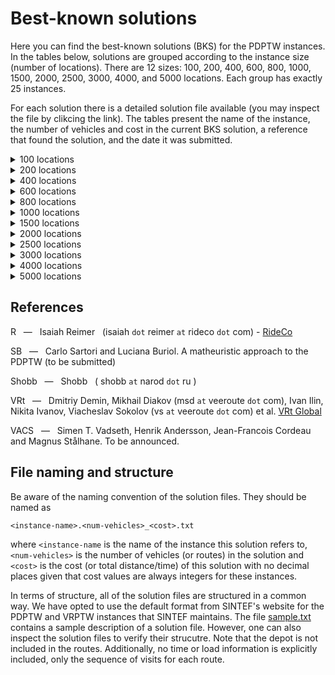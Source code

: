 # Best-known solutions

Here you can find the best-known solutions (BKS) for the PDPTW instances. In the tables below, solutions are grouped according to the instance size (number of locations). There are 12 sizes: 100, 200, 400, 600, 800, 1000, 1500, 2000, 2500, 3000, 4000, and 5000 locations. Each group has exactly 25 instances.

For each solution there is a detailed solution file available (you may inspect the file by clikcing the link). The tables present the name of the instance, the number of vehicles and cost in the current BKS solution, a reference that found the solution, and the date it was submitted.

<details><summary>100 locations</summary>
<p>

Instance | Vehicles | Cost | Reference | Date
:------: | -------: | ---: | :-------: | ---:
[bar-n100-1](https://github.com/cssartori/pdptw-instances/blob/master/solutions/files/bar-n100-1.6_732.txt) | 6 | 732 | R | 06-apr-23
[bar-n100-2](https://github.com/cssartori/pdptw-instances/blob/master/solutions/files/bar-n100-2.5_554.txt) | 5 | 554 | SB | 11-feb-19
[bar-n100-3](https://github.com/cssartori/pdptw-instances/blob/master/solutions/files/bar-n100-3.6_746.txt) | 6 | 746 | SB | 11-feb-19
[bar-n100-4](https://github.com/cssartori/pdptw-instances/blob/master/solutions/files/bar-n100-4.12_1150.txt) | 12 | 1150 | R | 06-apr-23
[bar-n100-5](https://github.com/cssartori/pdptw-instances/blob/master/solutions/files/bar-n100-5.6_838.txt) | 6 | 838 | SB | 11-feb-19
[bar-n100-6](https://github.com/cssartori/pdptw-instances/blob/master/solutions/files/bar-n100-6.3_788.txt) | 3 | 788 | SB | 11-feb-19
[ber-n100-1](https://github.com/cssartori/pdptw-instances/blob/master/solutions/files/ber-n100-1.13_1854.txt) | 13 | 1854 | R | 06-apr-23
[ber-n100-2](https://github.com/cssartori/pdptw-instances/blob/master/solutions/files/ber-n100-2.6_1484.txt) | 6 | 1484 | R | 06-apr-23
[ber-n100-3](https://github.com/cssartori/pdptw-instances/blob/master/solutions/files/ber-n100-3.3_713.txt) | 3 | 713 | SB | 11-feb-19
[ber-n100-4](https://github.com/cssartori/pdptw-instances/blob/master/solutions/files/ber-n100-4.3_494.txt) | 3 | 494 | SB | 11-feb-19
[ber-n100-5](https://github.com/cssartori/pdptw-instances/blob/master/solutions/files/ber-n100-5.5_944.txt) | 5 | 944 | SB | 11-feb-19
[ber-n100-6](https://github.com/cssartori/pdptw-instances/blob/master/solutions/files/ber-n100-6.14_2116.txt) | 14 | 2116 | R | 06-apr-23
[ber-n100-7](https://github.com/cssartori/pdptw-instances/blob/master/solutions/files/ber-n100-7.7_1935.txt) | 7 | 1935 | SB | 11-feb-19
[nyc-n100-1](https://github.com/cssartori/pdptw-instances/blob/master/solutions/files/nyc-n100-1.6_634.txt) | 6 | 634 | SB | 11-feb-19
[nyc-n100-2](https://github.com/cssartori/pdptw-instances/blob/master/solutions/files/nyc-n100-2.4_563.txt) | 4 | 563 | R | 06-apr-23
[nyc-n100-3](https://github.com/cssartori/pdptw-instances/blob/master/solutions/files/nyc-n100-3.3_492.txt) | 3 | 492 | SB | 11-feb-19
[nyc-n100-4](https://github.com/cssartori/pdptw-instances/blob/master/solutions/files/nyc-n100-4.2_535.txt) | 2 | 535 | SB | 11-feb-19
[nyc-n100-5](https://github.com/cssartori/pdptw-instances/blob/master/solutions/files/nyc-n100-5.2_669.txt) | 2 | 669 | R | 06-apr-23
[poa-n100-1](https://github.com/cssartori/pdptw-instances/blob/master/solutions/files/poa-n100-1.12_1582.txt) | 12 | 1582 | R | 06-apr-23
[poa-n100-2](https://github.com/cssartori/pdptw-instances/blob/master/solutions/files/poa-n100-2.15_1539.txt) | 15 | 1539 | SB | 11-feb-19
[poa-n100-3](https://github.com/cssartori/pdptw-instances/blob/master/solutions/files/poa-n100-3.10_1291.txt) | 10 | 1291 | R | 06-apr-23
[poa-n100-4](https://github.com/cssartori/pdptw-instances/blob/master/solutions/files/poa-n100-4.7_1653.txt) | 7 | 1653 | R | 24-mar-23
[poa-n100-5](https://github.com/cssartori/pdptw-instances/blob/master/solutions/files/poa-n100-5.6_624.txt) | 6 | 624 | SB | 11-feb-19
[poa-n100-6](https://github.com/cssartori/pdptw-instances/blob/master/solutions/files/poa-n100-6.3_562.txt) | 3 | 562 | SB | 11-feb-19
[poa-n100-7](https://github.com/cssartori/pdptw-instances/blob/master/solutions/files/poa-n100-7.5_772.txt) | 5 | 772 | R | 06-mar-23

</p>
</details>

<details><summary>200 locations</summary>
<p>

Instance | Vehicles | Cost | Reference | Date
:------: | -------: | ---: | :-------: | ---:
[bar-n200-1](https://github.com/cssartori/pdptw-instances/blob/master/solutions/files/bar-n200-1.22_1828.txt) | 22 | 1828 | VRt | 25-apr-23
[bar-n200-2](https://github.com/cssartori/pdptw-instances/blob/master/solutions/files/bar-n200-2.23_2072.txt) | 23 | 2072 | SB | 11-feb-19
[bar-n200-3](https://github.com/cssartori/pdptw-instances/blob/master/solutions/files/bar-n200-3.8_1590.txt) | 8 | 1590 | VRt | 03-jul-23
[bar-n200-4](https://github.com/cssartori/pdptw-instances/blob/master/solutions/files/bar-n200-4.13_838.txt) | 13 | 838 | SB | 11-feb-19
[bar-n200-5](https://github.com/cssartori/pdptw-instances/blob/master/solutions/files/bar-n200-5.5_846.txt) | 5 | 846 | R | 06-apr-23
[bar-n200-6](https://github.com/cssartori/pdptw-instances/blob/master/solutions/files/bar-n200-6.9_853.txt) | 9 | 853 | R | 06-apr-23
[bar-n200-7](https://github.com/cssartori/pdptw-instances/blob/master/solutions/files/bar-n200-7.11_1871.txt) | 11 | 1871 | VRt | 25-apr-23
[ber-n200-1](https://github.com/cssartori/pdptw-instances/blob/master/solutions/files/ber-n200-1.27_3212.txt) | 27 | 3212 | VRt | 25-apr-23
[ber-n200-2](https://github.com/cssartori/pdptw-instances/blob/master/solutions/files/ber-n200-2.12_3234.txt) | 12 | 3234 | VACS | 24-jun-23
[ber-n200-3](https://github.com/cssartori/pdptw-instances/blob/master/solutions/files/ber-n200-3.9_899.txt) | 9 | 899 | SB | 11-feb-19
[ber-n200-4](https://github.com/cssartori/pdptw-instances/blob/master/solutions/files/ber-n200-4.5_1081.txt) | 5 | 1081 | R | 06-apr-23
[ber-n200-5](https://github.com/cssartori/pdptw-instances/blob/master/solutions/files/ber-n200-5.27_3944.txt) | 27 | 3944 | SB | 11-feb-19
[ber-n200-6](https://github.com/cssartori/pdptw-instances/blob/master/solutions/files/ber-n200-6.9_3016.txt) | 9 | 3016 | SB | 11-feb-19
[nyc-n200-1](https://github.com/cssartori/pdptw-instances/blob/master/solutions/files/nyc-n200-1.7_935.txt) | 7 | 935 | R | 06-apr-23
[nyc-n200-2](https://github.com/cssartori/pdptw-instances/blob/master/solutions/files/nyc-n200-2.8_1104.txt) | 8 | 1104 | SB | 11-feb-19
[nyc-n200-3](https://github.com/cssartori/pdptw-instances/blob/master/solutions/files/nyc-n200-3.7_1017.txt) | 7 | 1017 | VRt | 25-apr-23
[nyc-n200-4](https://github.com/cssartori/pdptw-instances/blob/master/solutions/files/nyc-n200-4.4_1030.txt) | 4 | 1030 | R | 06-apr-23
[nyc-n200-5](https://github.com/cssartori/pdptw-instances/blob/master/solutions/files/nyc-n200-5.5_1189.txt) | 5 | 1189 | R | 06-apr-23
[poa-n200-1](https://github.com/cssartori/pdptw-instances/blob/master/solutions/files/poa-n200-1.25_2433.txt) | 25 | 2433 | SB | 11-feb-19
[poa-n200-2](https://github.com/cssartori/pdptw-instances/blob/master/solutions/files/poa-n200-2.12_2455.txt) | 12 | 2455 | R | 06-apr-23
[poa-n200-3](https://github.com/cssartori/pdptw-instances/blob/master/solutions/files/poa-n200-3.22_1850.txt) | 22 | 1850 | SB | 11-feb-19
[poa-n200-4](https://github.com/cssartori/pdptw-instances/blob/master/solutions/files/poa-n200-4.10_1163.txt) | 10 | 1163 | SB | 11-feb-19
[poa-n200-5](https://github.com/cssartori/pdptw-instances/blob/master/solutions/files/poa-n200-5.15_2321.txt) | 15 | 2321 | SB | 11-feb-19
[poa-n200-6](https://github.com/cssartori/pdptw-instances/blob/master/solutions/files/poa-n200-6.27_3160.txt) | 27 | 3160 | SB | 11-feb-19
[poa-n200-7](https://github.com/cssartori/pdptw-instances/blob/master/solutions/files/poa-n200-7.10_2676.txt) | 10 | 2676 | R | 06-apr-23

</p>
</details>

<details><summary>400 locations</summary>
<p>

Instance | Vehicles | Cost | Reference | Date
:------: | -------: | ---: | :-------: | ---:
[bar-n400-1](https://github.com/cssartori/pdptw-instances/blob/master/solutions/files/bar-n400-1.32_3071.txt) | 32 | 3071 | VRt | 03-jul-23
[bar-n400-2](https://github.com/cssartori/pdptw-instances/blob/master/solutions/files/bar-n400-2.30_2740.txt) | 30 | 2740 | VACS | 24-jun-23
[bar-n400-3](https://github.com/cssartori/pdptw-instances/blob/master/solutions/files/bar-n400-3.11_2562.txt) | 11 | 2562 | SB | 11-feb-19
[bar-n400-4](https://github.com/cssartori/pdptw-instances/blob/master/solutions/files/bar-n400-4.17_1809.txt) | 17 | 1809 | VRt | 03-jul-23
[bar-n400-5](https://github.com/cssartori/pdptw-instances/blob/master/solutions/files/bar-n400-5.41_3379.txt) | 41 | 3379 | VRt | 09-jul-23
[bar-n400-6](https://github.com/cssartori/pdptw-instances/blob/master/solutions/files/bar-n400-6.21_2929.txt) | 21 | 2929 | VRt | 09-jul-23
[bar-n400-7](https://github.com/cssartori/pdptw-instances/blob/master/solutions/files/bar-n400-7.11_3038.txt) | 11 | 3038 | VRt | 25-apr-23
[ber-n400-1](https://github.com/cssartori/pdptw-instances/blob/master/solutions/files/ber-n400-1.34_5633.txt) | 34 | 5633 | SB | 11-feb-19
[ber-n400-2](https://github.com/cssartori/pdptw-instances/blob/master/solutions/files/ber-n400-2.33_5520.txt) | 33 | 5520 | VRt | 09-jul-23
[ber-n400-3](https://github.com/cssartori/pdptw-instances/blob/master/solutions/files/ber-n400-3.43_3550.txt) | 43 | 3550 | VRt | 25-apr-23
[ber-n400-4](https://github.com/cssartori/pdptw-instances/blob/master/solutions/files/ber-n400-4.19_2216.txt) | 19 | 2216 | SB | 11-feb-19
[ber-n400-5](https://github.com/cssartori/pdptw-instances/blob/master/solutions/files/ber-n400-5.26_6127.txt) | 26 | 6127 | VRt | 09-jul-23
[ber-n400-6](https://github.com/cssartori/pdptw-instances/blob/master/solutions/files/ber-n400-6.19_6282.txt) | 19 | 6282 | VRt | 09-jul-23
[ber-n400-7](https://github.com/cssartori/pdptw-instances/blob/master/solutions/files/ber-n400-7.20_6501.txt) | 20 | 6501 | VRt | 03-jul-23
[nyc-n400-1](https://github.com/cssartori/pdptw-instances/blob/master/solutions/files/nyc-n400-1.13_1905.txt) | 13 | 1905 | VRt | 09-jul-23
[nyc-n400-2](https://github.com/cssartori/pdptw-instances/blob/master/solutions/files/nyc-n400-2.14_1974.txt) | 14 | 1974 | VRt | 09-jul-23
[nyc-n400-3](https://github.com/cssartori/pdptw-instances/blob/master/solutions/files/nyc-n400-3.7_1826.txt) | 7 | 1826 | R | 06-apr-23
[nyc-n400-4](https://github.com/cssartori/pdptw-instances/blob/master/solutions/files/nyc-n400-4.7_1964.txt) | 7 | 1964 | R | 06-apr-23
[nyc-n400-5](https://github.com/cssartori/pdptw-instances/blob/master/solutions/files/nyc-n400-5.7_1920.txt) | 7 | 1920 | R | 06-apr-23
[poa-n400-1](https://github.com/cssartori/pdptw-instances/blob/master/solutions/files/poa-n400-1.24_4554.txt) | 24 | 4554 | VRt | 25-apr-23
[poa-n400-2](https://github.com/cssartori/pdptw-instances/blob/master/solutions/files/poa-n400-2.41_3092.txt) | 41 | 3092 | VRt | 09-jul-23
[poa-n400-3](https://github.com/cssartori/pdptw-instances/blob/master/solutions/files/poa-n400-3.40_2844.txt) | 40 | 2844 | SB | 11-feb-19
[poa-n400-4](https://github.com/cssartori/pdptw-instances/blob/master/solutions/files/poa-n400-4.19_2153.txt) | 19 | 2153 | VRt | 09-jul-23
[poa-n400-5](https://github.com/cssartori/pdptw-instances/blob/master/solutions/files/poa-n400-5.14_2301.txt) | 14 | 2301 | VACS | 24-jun-23
[poa-n400-6](https://github.com/cssartori/pdptw-instances/blob/master/solutions/files/poa-n400-6.42_5400.txt) | 42 | 5400 | SB | 11-feb-19

</p>
</details>

<details><summary>600 locations</summary>
<p>

Instance | Vehicles | Cost | Reference | Date
:------: | -------: | ---: | :-------: | ---:
[bar-n600-1](https://github.com/cssartori/pdptw-instances/blob/master/solutions/files/bar-n600-1.43_3681.txt) | 43 | 3681 | VRt | 03-jul-23
[bar-n600-2](https://github.com/cssartori/pdptw-instances/blob/master/solutions/files/bar-n600-2.22_4093.txt) | 22 | 4093 | VRt | 09-jul-23
[bar-n600-3](https://github.com/cssartori/pdptw-instances/blob/master/solutions/files/bar-n600-3.22_4041.txt) | 22 | 4041 | VRt | 09-jul-23
[bar-n600-4](https://github.com/cssartori/pdptw-instances/blob/master/solutions/files/bar-n600-4.53_2820.txt) | 53 | 2820 | VRt | 09-jul-23
[bar-n600-5](https://github.com/cssartori/pdptw-instances/blob/master/solutions/files/bar-n600-5.13_2614.txt) | 13 | 2614 | SB | 11-feb-19
[bar-n600-6](https://github.com/cssartori/pdptw-instances/blob/master/solutions/files/bar-n600-6.32_4958.txt) | 32 | 4958 | SB | 11-feb-19
[bar-n600-7](https://github.com/cssartori/pdptw-instances/blob/master/solutions/files/bar-n600-7.31_4900.txt) | 31 | 4900 | VACS | 24-jun-23
[ber-n600-1](https://github.com/cssartori/pdptw-instances/blob/master/solutions/files/ber-n600-1.47_7766.txt) | 47 | 7766 | VACS | 24-jun-23
[ber-n600-2](https://github.com/cssartori/pdptw-instances/blob/master/solutions/files/ber-n600-2.31_3836.txt) | 31 | 3836 | VRt | 25-apr-23
[ber-n600-3](https://github.com/cssartori/pdptw-instances/blob/master/solutions/files/ber-n600-3.29_3948.txt) | 29 | 3948 | VRt | 25-apr-23
[ber-n600-4](https://github.com/cssartori/pdptw-instances/blob/master/solutions/files/ber-n600-4.75_11164.txt) | 75 | 11164 | VRt | 09-jul-23
[ber-n600-5](https://github.com/cssartori/pdptw-instances/blob/master/solutions/files/ber-n600-5.33_8562.txt) | 33 | 8562 | VRt | 09-jul-23
[ber-n600-6](https://github.com/cssartori/pdptw-instances/blob/master/solutions/files/ber-n600-6.36_10557.txt) | 36 | 10557 | VRt | 09-jul-23
[nyc-n600-1](https://github.com/cssartori/pdptw-instances/blob/master/solutions/files/nyc-n600-1.20_3030.txt) | 20 | 3030 | VACS | 24-jun-23
[nyc-n600-2](https://github.com/cssartori/pdptw-instances/blob/master/solutions/files/nyc-n600-2.19_2713.txt) | 19 | 2713 | SB | 11-feb-19
[nyc-n600-3](https://github.com/cssartori/pdptw-instances/blob/master/solutions/files/nyc-n600-3.19_2755.txt) | 19 | 2755 | VRt | 25-apr-23
[nyc-n600-4](https://github.com/cssartori/pdptw-instances/blob/master/solutions/files/nyc-n600-4.9_2487.txt) | 9 | 2487 | VRt | 09-jul-23
[nyc-n600-5](https://github.com/cssartori/pdptw-instances/blob/master/solutions/files/nyc-n600-5.10_2953.txt) | 10 | 2953 | VACS | 24-jun-23
[poa-n600-1](https://github.com/cssartori/pdptw-instances/blob/master/solutions/files/poa-n600-1.54_6391.txt) | 54 | 6391 | VRt | 09-jul-23
[poa-n600-2](https://github.com/cssartori/pdptw-instances/blob/master/solutions/files/poa-n600-2.25_5363.txt) | 25 | 5363 | VRt | 09-jul-23
[poa-n600-3](https://github.com/cssartori/pdptw-instances/blob/master/solutions/files/poa-n600-3.23_2301.txt) | 23 | 2301 | VRt | 09-jul-23
[poa-n600-4](https://github.com/cssartori/pdptw-instances/blob/master/solutions/files/poa-n600-4.27_3130.txt) | 27 | 3130 | SB | 11-feb-19
[poa-n600-5](https://github.com/cssartori/pdptw-instances/blob/master/solutions/files/poa-n600-5.19_2732.txt) | 19 | 2732 | VRt | 09-jul-23
[poa-n600-6](https://github.com/cssartori/pdptw-instances/blob/master/solutions/files/poa-n600-6.76_7929.txt) | 76 | 7929 | VRt | 09-jul-23
[poa-n600-7](https://github.com/cssartori/pdptw-instances/blob/master/solutions/files/poa-n600-7.60_7629.txt) | 60 | 7629 | VRt | 09-jul-23

</p>
</details>

<details><summary>800 locations</summary>
<p>

Instance | Vehicles | Cost | Reference | Date
:------: | -------: | ---: | :-------: | ---:
[bar-n800-1](https://github.com/cssartori/pdptw-instances/blob/master/solutions/files/bar-n800-1.78_5643.txt) | 78 | 5643 | VRt | 03-jul-23
[bar-n800-2](https://github.com/cssartori/pdptw-instances/blob/master/solutions/files/bar-n800-2.29_5139.txt) | 29 | 5139 | VRt | 09-jul-23
[bar-n800-3](https://github.com/cssartori/pdptw-instances/blob/master/solutions/files/bar-n800-3.22_5882.txt) | 22 | 5882 | SB | 11-feb-19
[bar-n800-4](https://github.com/cssartori/pdptw-instances/blob/master/solutions/files/bar-n800-4.24_2832.txt) | 24 | 2832 | SB | 11-feb-19
[bar-n800-5](https://github.com/cssartori/pdptw-instances/blob/master/solutions/files/bar-n800-5.80_6124.txt) | 80 | 6124 | SB | 11-feb-19
[bar-n800-6](https://github.com/cssartori/pdptw-instances/blob/master/solutions/files/bar-n800-6.81_6470.txt) | 81 | 6470 | VRt | 03-jul-23
[bar-n800-7](https://github.com/cssartori/pdptw-instances/blob/master/solutions/files/bar-n800-7.30_5562.txt) | 30 | 5562 | VRt | 09-jul-23
[ber-n800-1](https://github.com/cssartori/pdptw-instances/blob/master/solutions/files/ber-n800-1.59_5360.txt) | 59 | 5360 | SB | 11-feb-19
[ber-n800-2](https://github.com/cssartori/pdptw-instances/blob/master/solutions/files/ber-n800-2.62_6350.txt) | 62 | 6350 | VRt | 09-jul-23
[ber-n800-3](https://github.com/cssartori/pdptw-instances/blob/master/solutions/files/ber-n800-3.17_3753.txt) | 17 | 3753 | VRt | 09-jul-23
[ber-n800-4](https://github.com/cssartori/pdptw-instances/blob/master/solutions/files/ber-n800-4.106_16000.txt) | 106 | 16000 | VRt | 09-jul-23
[ber-n800-5](https://github.com/cssartori/pdptw-instances/blob/master/solutions/files/ber-n800-5.33_11051.txt) | 33 | 11051 | VRt | 09-jul-23
[ber-n800-6](https://github.com/cssartori/pdptw-instances/blob/master/solutions/files/ber-n800-6.47_13834.txt) | 47 | 13834 | VRt | 09-jul-23
[nyc-n800-1](https://github.com/cssartori/pdptw-instances/blob/master/solutions/files/nyc-n800-1.22_3107.txt) | 22 | 3107 | VACS | 24-jun-23
[nyc-n800-2](https://github.com/cssartori/pdptw-instances/blob/master/solutions/files/nyc-n800-2.26_3917.txt) | 26 | 3917 | VACS | 24-jun-23
[nyc-n800-3](https://github.com/cssartori/pdptw-instances/blob/master/solutions/files/nyc-n800-3.26_3871.txt) | 26 | 3871 | SB | 11-feb-19
[nyc-n800-4](https://github.com/cssartori/pdptw-instances/blob/master/solutions/files/nyc-n800-4.11_3200.txt) | 11 | 3200 | VRt | 09-jul-23
[nyc-n800-5](https://github.com/cssartori/pdptw-instances/blob/master/solutions/files/nyc-n800-5.14_3703.txt) | 14 | 3703 | SB | 11-feb-19
[poa-n800-1](https://github.com/cssartori/pdptw-instances/blob/master/solutions/files/poa-n800-1.58_9413.txt) | 58 | 9413 | VACS | 24-jun-23
[poa-n800-2](https://github.com/cssartori/pdptw-instances/blob/master/solutions/files/poa-n800-2.72_8128.txt) | 72 | 8128 | VRt | 09-jul-23
[poa-n800-3](https://github.com/cssartori/pdptw-instances/blob/master/solutions/files/poa-n800-3.49_9783.txt) | 49 | 9783 | VRt | 09-jul-23
[poa-n800-4](https://github.com/cssartori/pdptw-instances/blob/master/solutions/files/poa-n800-4.45_8048.txt) | 45 | 8048 | VRt | 09-jul-23
[poa-n800-5](https://github.com/cssartori/pdptw-instances/blob/master/solutions/files/poa-n800-5.71_4223.txt) | 71 | 4223 | VRt | 25-apr-23
[poa-n800-6](https://github.com/cssartori/pdptw-instances/blob/master/solutions/files/poa-n800-6.36_4227.txt) | 36 | 4227 | VRt | 09-jul-23
[poa-n800-7](https://github.com/cssartori/pdptw-instances/blob/master/solutions/files/poa-n800-7.36_8565.txt) | 36 | 8565 | VRt | 09-jul-23

</p>
</details>

<details><summary>1000 locations</summary>
<p>

Instance | Vehicles | Cost | Reference | Date
:------: | -------: | ---: | :-------: | ---:
[bar-n1000-1](https://github.com/cssartori/pdptw-instances/blob/master/solutions/files/bar-n1000-1.51_8175.txt) | 51 | 8175 | VRt | 03-jul-23
[bar-n1000-2](https://github.com/cssartori/pdptw-instances/blob/master/solutions/files/bar-n1000-2.37_3424.txt) | 37 | 3424 | VACS | 24-jun-23
[bar-n1000-3](https://github.com/cssartori/pdptw-instances/blob/master/solutions/files/bar-n1000-3.88_4787.txt) | 88 | 4787 | VRt | 03-jul-23
[bar-n1000-4](https://github.com/cssartori/pdptw-instances/blob/master/solutions/files/bar-n1000-4.19_3455.txt) | 19 | 3455 | VRt | 03-jul-23
[bar-n1000-5](https://github.com/cssartori/pdptw-instances/blob/master/solutions/files/bar-n1000-5.25_6243.txt) | 25 | 6243 | VRt | 03-jul-23
[bar-n1000-6](https://github.com/cssartori/pdptw-instances/blob/master/solutions/files/bar-n1000-6.27_6823.txt) | 27 | 6823 | VACS | 24-jun-23
[ber-n1000-1](https://github.com/cssartori/pdptw-instances/blob/master/solutions/files/ber-n1000-1.86_14886.txt) | 86 | 14886 | VACS | 24-jun-23
[ber-n1000-2](https://github.com/cssartori/pdptw-instances/blob/master/solutions/files/ber-n1000-2.115_16416.txt) | 115 | 16416 | VACS | 24-jun-23
[ber-n1000-3](https://github.com/cssartori/pdptw-instances/blob/master/solutions/files/ber-n1000-3.51_13245.txt) | 51 | 13245 | VRt | 09-jul-23
[ber-n1000-4](https://github.com/cssartori/pdptw-instances/blob/master/solutions/files/ber-n1000-4.54_14257.txt) | 54 | 14257 | VRt | 09-jul-23
[ber-n1000-5](https://github.com/cssartori/pdptw-instances/blob/master/solutions/files/ber-n1000-5.110_15268.txt) | 110 | 15268 | VRt | 03-jul-23
[ber-n1000-6](https://github.com/cssartori/pdptw-instances/blob/master/solutions/files/ber-n1000-6.150_18542.txt) | 150 | 18542 | VRt | 03-jul-23
[ber-n1000-7](https://github.com/cssartori/pdptw-instances/blob/master/solutions/files/ber-n1000-7.72_16947.txt) | 72 | 16947 | VRt | 03-jul-23
[nyc-n1000-1](https://github.com/cssartori/pdptw-instances/blob/master/solutions/files/nyc-n1000-1.27_3994.txt) | 27 | 3994 | VRt | 09-jul-23
[nyc-n1000-2](https://github.com/cssartori/pdptw-instances/blob/master/solutions/files/nyc-n1000-2.31_4878.txt) | 31 | 4878 | VRt | 09-jul-23
[nyc-n1000-3](https://github.com/cssartori/pdptw-instances/blob/master/solutions/files/nyc-n1000-3.32_4696.txt) | 32 | 4696 | VRt | 09-jul-23
[nyc-n1000-4](https://github.com/cssartori/pdptw-instances/blob/master/solutions/files/nyc-n1000-4.17_4956.txt) | 17 | 4956 | VRt | 25-apr-23
[nyc-n1000-5](https://github.com/cssartori/pdptw-instances/blob/master/solutions/files/nyc-n1000-5.15_4353.txt) | 15 | 4353 | VRt | 09-jul-23
[poa-n1000-1](https://github.com/cssartori/pdptw-instances/blob/master/solutions/files/poa-n1000-1.29_8350.txt) | 29 | 8350 | VRt | 09-jul-23
[poa-n1000-2](https://github.com/cssartori/pdptw-instances/blob/master/solutions/files/poa-n1000-2.46_10554.txt) | 46 | 10554 | VRt | 09-jul-23
[poa-n1000-3](https://github.com/cssartori/pdptw-instances/blob/master/solutions/files/poa-n1000-3.68_5546.txt) | 68 | 5546 | VRt | 09-jul-23
[poa-n1000-4](https://github.com/cssartori/pdptw-instances/blob/master/solutions/files/poa-n1000-4.21_4747.txt) | 21 | 4747 | VRt | 09-jul-23
[poa-n1000-5](https://github.com/cssartori/pdptw-instances/blob/master/solutions/files/poa-n1000-5.46_5967.txt) | 46 | 5967 | VRt | 09-jul-23
[poa-n1000-6](https://github.com/cssartori/pdptw-instances/blob/master/solutions/files/poa-n1000-6.93_11280.txt) | 93 | 11280 | VRt | 09-jul-23
[poa-n1000-7](https://github.com/cssartori/pdptw-instances/blob/master/solutions/files/poa-n1000-7.73_11462.txt) | 73 | 11462 | VRt | 09-jul-23

</p>
</details>

<details><summary>1500 locations</summary>
<p>

Instance | Vehicles | Cost | Reference | Date
:------: | -------: | ---: | :-------: | ---:
[bar-n1500-1](https://github.com/cssartori/pdptw-instances/blob/master/solutions/files/bar-n1500-1.74_9209.txt) | 74 | 9209 | VRt | 03-jul-23
[bar-n1500-2](https://github.com/cssartori/pdptw-instances/blob/master/solutions/files/bar-n1500-2.59_12060.txt) | 59 | 12060 | VRt | 03-jul-23
[bar-n1500-3](https://github.com/cssartori/pdptw-instances/blob/master/solutions/files/bar-n1500-3.92_5948.txt) | 92 | 5948 | VRt | 03-jul-23
[bar-n1500-4](https://github.com/cssartori/pdptw-instances/blob/master/solutions/files/bar-n1500-4.60_5225.txt) | 60 | 5225 | VRt | 03-jul-23
[bar-n1500-5](https://github.com/cssartori/pdptw-instances/blob/master/solutions/files/bar-n1500-5.74_9579.txt) | 74 | 9579 | VRt | 03-jul-23
[bar-n1500-6](https://github.com/cssartori/pdptw-instances/blob/master/solutions/files/bar-n1500-6.157_13161.txt) | 157 | 13161 | VRt | 03-jul-23
[bar-n1500-7](https://github.com/cssartori/pdptw-instances/blob/master/solutions/files/bar-n1500-7.39_9984.txt) | 39 | 9984 | VRt | 03-jul-23
[ber-n1500-1](https://github.com/cssartori/pdptw-instances/blob/master/solutions/files/ber-n1500-1.167_23000.txt) | 167 | 23000 | VRt | 03-jul-23
[ber-n1500-2](https://github.com/cssartori/pdptw-instances/blob/master/solutions/files/ber-n1500-2.68_8514.txt) | 68 | 8514 | VRt | 09-jul-23
[ber-n1500-3](https://github.com/cssartori/pdptw-instances/blob/master/solutions/files/ber-n1500-3.69_9059.txt) | 69 | 9059 | VRt | 03-jul-23
[ber-n1500-4](https://github.com/cssartori/pdptw-instances/blob/master/solutions/files/ber-n1500-4.36_8650.txt) | 36 | 8650 | VRt | 03-jul-23
[ber-n1500-5](https://github.com/cssartori/pdptw-instances/blob/master/solutions/files/ber-n1500-5.173_24477.txt) | 173 | 24477 | VACS | 24-jun-23
[ber-n1500-6](https://github.com/cssartori/pdptw-instances/blob/master/solutions/files/ber-n1500-6.96_20805.txt) | 96 | 20805 | VRt | 03-jul-23
[ber-n1500-7](https://github.com/cssartori/pdptw-instances/blob/master/solutions/files/ber-n1500-7.97_21332.txt) | 97 | 21332 | VRt | 09-jul-23
[nyc-n1500-1](https://github.com/cssartori/pdptw-instances/blob/master/solutions/files/nyc-n1500-1.44_6729.txt) | 44 | 6729 | VRt | 09-jul-23
[nyc-n1500-2](https://github.com/cssartori/pdptw-instances/blob/master/solutions/files/nyc-n1500-2.47_6936.txt) | 47 | 6936 | VACS | 24-jun-23
[nyc-n1500-3](https://github.com/cssartori/pdptw-instances/blob/master/solutions/files/nyc-n1500-3.42_6365.txt) | 42 | 6365 | VRt | 09-jul-23
[nyc-n1500-4](https://github.com/cssartori/pdptw-instances/blob/master/solutions/files/nyc-n1500-4.25_7529.txt) | 25 | 7529 | VRt | 09-jul-23
[nyc-n1500-5](https://github.com/cssartori/pdptw-instances/blob/master/solutions/files/nyc-n1500-5.21_5949.txt) | 21 | 5949 | VRt | 09-jul-23
[poa-n1500-1](https://github.com/cssartori/pdptw-instances/blob/master/solutions/files/poa-n1500-1.141_17092.txt) | 141 | 17092 | VRt | 09-jul-23
[poa-n1500-2](https://github.com/cssartori/pdptw-instances/blob/master/solutions/files/poa-n1500-2.198_21920.txt) | 198 | 21920 | VRt | 09-jul-23
[poa-n1500-3](https://github.com/cssartori/pdptw-instances/blob/master/solutions/files/poa-n1500-3.67_14815.txt) | 67 | 14815 | VRt | 09-jul-23
[poa-n1500-4](https://github.com/cssartori/pdptw-instances/blob/master/solutions/files/poa-n1500-4.62_6536.txt) | 62 | 6536 | VRt | 09-jul-23
[poa-n1500-5](https://github.com/cssartori/pdptw-instances/blob/master/solutions/files/poa-n1500-5.31_6572.txt) | 31 | 6572 | VRt | 09-jul-23
[poa-n1500-6](https://github.com/cssartori/pdptw-instances/blob/master/solutions/files/poa-n1500-6.139_16561.txt) | 139 | 16561 | VRt | 09-jul-23

</p>
</details>

<details><summary>2000 locations</summary>
<p>

Instance | Vehicles | Cost | Reference | Date
:------: | -------: | ---: | :-------: | ---:
[bar-n2000-1](https://github.com/cssartori/pdptw-instances/blob/master/solutions/files/bar-n2000-1.94_11711.txt) | 94 | 11711 | VRt | 03-jul-23
[bar-n2000-2](https://github.com/cssartori/pdptw-instances/blob/master/solutions/files/bar-n2000-2.96_11700.txt) | 96 | 11700 | VRt | 25-apr-23
[bar-n2000-3](https://github.com/cssartori/pdptw-instances/blob/master/solutions/files/bar-n2000-3.144_13116.txt) | 144 | 13116 | VRt | 03-jul-23
[bar-n2000-4](https://github.com/cssartori/pdptw-instances/blob/master/solutions/files/bar-n2000-4.71_11862.txt) | 71 | 11862 | VRt | 25-apr-23
[bar-n2000-5](https://github.com/cssartori/pdptw-instances/blob/master/solutions/files/bar-n2000-5.75_12924.txt) | 75 | 12924 | VRt | 25-apr-23
[bar-n2000-6](https://github.com/cssartori/pdptw-instances/blob/master/solutions/files/bar-n2000-6.175_9478.txt) | 175 | 9478 | VRt | 25-apr-23
[bar-n2000-7](https://github.com/cssartori/pdptw-instances/blob/master/solutions/files/bar-n2000-7.66_9435.txt) | 66 | 9435 | VRt | 25-apr-23
[ber-n2000-1](https://github.com/cssartori/pdptw-instances/blob/master/solutions/files/ber-n2000-1.72_13259.txt) | 72 | 13259 | VRt | 09-jul-23
[ber-n2000-2](https://github.com/cssartori/pdptw-instances/blob/master/solutions/files/ber-n2000-2.274_31960.txt) | 274 | 31960 | VRt | 09-jul-23
[ber-n2000-3](https://github.com/cssartori/pdptw-instances/blob/master/solutions/files/ber-n2000-3.160_26680.txt) | 160 | 26680 | VRt | 03-jul-23
[ber-n2000-4](https://github.com/cssartori/pdptw-instances/blob/master/solutions/files/ber-n2000-4.244_34749.txt) | 244 | 34749 | VRt | 03-jul-23
[ber-n2000-5](https://github.com/cssartori/pdptw-instances/blob/master/solutions/files/ber-n2000-5.135_31325.txt) | 135 | 31325 | VRt | 09-jul-23
[ber-n2000-6](https://github.com/cssartori/pdptw-instances/blob/master/solutions/files/ber-n2000-6.111_31288.txt) | 111 | 31288 | VACS | 24-jun-23
[ber-n2000-7](https://github.com/cssartori/pdptw-instances/blob/master/solutions/files/ber-n2000-7.132_29401.txt) | 132 | 29401 | VRt | 09-jul-23
[nyc-n2000-1](https://github.com/cssartori/pdptw-instances/blob/master/solutions/files/nyc-n2000-1.54_8029.txt) | 54 | 8029 | R | 13-jun-23
[nyc-n2000-2](https://github.com/cssartori/pdptw-instances/blob/master/solutions/files/nyc-n2000-2.52_7737.txt) | 52 | 7737 | VACS | 24-jun-23
[nyc-n2000-3](https://github.com/cssartori/pdptw-instances/blob/master/solutions/files/nyc-n2000-3.30_9115.txt) | 30 | 9115 | VRt | 09-jul-23
[nyc-n2000-4](https://github.com/cssartori/pdptw-instances/blob/master/solutions/files/nyc-n2000-4.27_7209.txt) | 27 | 7209 | R | 13-jun-23
[nyc-n2000-5](https://github.com/cssartori/pdptw-instances/blob/master/solutions/files/nyc-n2000-5.33_9161.txt) | 33 | 9161 | VRt | 09-jul-23
[poa-n2000-1](https://github.com/cssartori/pdptw-instances/blob/master/solutions/files/poa-n2000-1.229_22289.txt) | 229 | 22289 | VRt | 09-jul-23
[poa-n2000-2](https://github.com/cssartori/pdptw-instances/blob/master/solutions/files/poa-n2000-2.157_16420.txt) | 157 | 16420 | VRt | 09-jul-23
[poa-n2000-3](https://github.com/cssartori/pdptw-instances/blob/master/solutions/files/poa-n2000-3.128_9355.txt) | 128 | 9355 | VRt | 09-jul-23
[poa-n2000-4](https://github.com/cssartori/pdptw-instances/blob/master/solutions/files/poa-n2000-4.142_12515.txt) | 142 | 12515 | VRt | 09-jul-23
[poa-n2000-5](https://github.com/cssartori/pdptw-instances/blob/master/solutions/files/poa-n2000-5.95_13285.txt) | 95 | 13285 | VRt | 09-jul-23
[poa-n2000-6](https://github.com/cssartori/pdptw-instances/blob/master/solutions/files/poa-n2000-6.65_19222.txt) | 65 | 19222 | VRt | 09-jul-23

</p>
</details>

<details><summary>2500 locations</summary>
<p>

Instance | Vehicles | Cost | Reference | Date
:------: | -------: | ---: | :-------: | ---:
[bar-n2500-1](https://github.com/cssartori/pdptw-instances/blob/master/solutions/files/bar-n2500-1.79_10292.txt) | 79 | 10292 | VRt | 25-apr-23
[bar-n2500-2](https://github.com/cssartori/pdptw-instances/blob/master/solutions/files/bar-n2500-2.118_14755.txt) | 118 | 14755 | VRt | 03-jul-23
[bar-n2500-3](https://github.com/cssartori/pdptw-instances/blob/master/solutions/files/bar-n2500-3.61_15889.txt) | 61 | 15889 | VRt | 03-jul-23
[bar-n2500-4](https://github.com/cssartori/pdptw-instances/blob/master/solutions/files/bar-n2500-4.64_16576.txt) | 64 | 16576 | VRt | 03-jul-23
[bar-n2500-5](https://github.com/cssartori/pdptw-instances/blob/master/solutions/files/bar-n2500-5.124_18987.txt) | 124 | 18987 | VRt | 03-jul-23
[bar-n2500-6](https://github.com/cssartori/pdptw-instances/blob/master/solutions/files/bar-n2500-6.99_18655.txt) | 99 | 18655 | VRt | 25-apr-23
[ber-n2500-1](https://github.com/cssartori/pdptw-instances/blob/master/solutions/files/ber-n2500-1.198_32293.txt) | 198 | 32293 | VRt | 09-jul-23
[ber-n2500-2](https://github.com/cssartori/pdptw-instances/blob/master/solutions/files/ber-n2500-2.137_36960.txt) | 137 | 36960 | VRt | 09-jul-23
[ber-n2500-3](https://github.com/cssartori/pdptw-instances/blob/master/solutions/files/ber-n2500-3.243_18556.txt) | 243 | 18556 | VRt | 09-jul-23
[ber-n2500-4](https://github.com/cssartori/pdptw-instances/blob/master/solutions/files/ber-n2500-4.178_16278.txt) | 178 | 16278 | VRt | 09-jul-23
[ber-n2500-5](https://github.com/cssartori/pdptw-instances/blob/master/solutions/files/ber-n2500-5.258_21315.txt) | 258 | 21315 | VRt | 09-jul-23
[ber-n2500-6](https://github.com/cssartori/pdptw-instances/blob/master/solutions/files/ber-n2500-6.285_40736.txt) | 285 | 40736 | VRt | 09-jul-23
[ber-n2500-7](https://github.com/cssartori/pdptw-instances/blob/master/solutions/files/ber-n2500-7.171_39062.txt) | 171 | 39062 | VRt | 09-jul-23
[nyc-n2500-1](https://github.com/cssartori/pdptw-instances/blob/master/solutions/files/nyc-n2500-1.69_10175.txt) | 69 | 10175 | VRt | 09-jul-23
[nyc-n2500-2](https://github.com/cssartori/pdptw-instances/blob/master/solutions/files/nyc-n2500-2.69_9888.txt) | 69 | 9888 | VRt | 09-jul-23
[nyc-n2500-3](https://github.com/cssartori/pdptw-instances/blob/master/solutions/files/nyc-n2500-3.33_9222.txt) | 33 | 9222 | VRt | 09-jul-23
[nyc-n2500-4](https://github.com/cssartori/pdptw-instances/blob/master/solutions/files/nyc-n2500-4.43_12238.txt) | 43 | 12238 | R | 13-jun-23
[nyc-n2500-5](https://github.com/cssartori/pdptw-instances/blob/master/solutions/files/nyc-n2500-5.43_11580.txt) | 43 | 11580 | R | 13-jun-23
[poa-n2500-1](https://github.com/cssartori/pdptw-instances/blob/master/solutions/files/poa-n2500-1.293_29264.txt) | 293 | 29264 | VRt | 09-jul-23
[poa-n2500-2](https://github.com/cssartori/pdptw-instances/blob/master/solutions/files/poa-n2500-2.154_23078.txt) | 154 | 23078 | VRt | 09-jul-23
[poa-n2500-3](https://github.com/cssartori/pdptw-instances/blob/master/solutions/files/poa-n2500-3.78_23039.txt) | 78 | 23039 | VRt | 09-jul-23
[poa-n2500-4](https://github.com/cssartori/pdptw-instances/blob/master/solutions/files/poa-n2500-4.81_23951.txt) | 81 | 23951 | VRt | 09-jul-23
[poa-n2500-5](https://github.com/cssartori/pdptw-instances/blob/master/solutions/files/poa-n2500-5.72_19401.txt) | 72 | 19401 | VRt | 09-jul-23
[poa-n2500-6](https://github.com/cssartori/pdptw-instances/blob/master/solutions/files/poa-n2500-6.104_11399.txt) | 104 | 11399 | VRt | 09-jul-23
[poa-n2500-7](https://github.com/cssartori/pdptw-instances/blob/master/solutions/files/poa-n2500-7.81_11384.txt) | 81 | 11384 | VRt | 09-jul-23

</p>
</details>

<details><summary>3000 locations</summary>
<p>

Instance | Vehicles | Cost | Reference | Date
:------: | -------: | ---: | :-------: | ---:
[bar-n3000-1](https://github.com/cssartori/pdptw-instances/blob/master/solutions/files/bar-n3000-1.153_22404.txt) | 153 | 22404 | VRt | 25-apr-23
[bar-n3000-2](https://github.com/cssartori/pdptw-instances/blob/master/solutions/files/bar-n3000-2.148_19752.txt) | 148 | 19752 | VRt | 25-apr-23
[bar-n3000-3](https://github.com/cssartori/pdptw-instances/blob/master/solutions/files/bar-n3000-3.55_10447.txt) | 55 | 10447 | VRt | 09-jul-23
[bar-n3000-4](https://github.com/cssartori/pdptw-instances/blob/master/solutions/files/bar-n3000-4.248_27017.txt) | 248 | 27017 | VRt | 09-jul-23
[bar-n3000-5](https://github.com/cssartori/pdptw-instances/blob/master/solutions/files/bar-n3000-5.152_19903.txt) | 152 | 19903 | VRt | 09-jul-23
[bar-n3000-6](https://github.com/cssartori/pdptw-instances/blob/master/solutions/files/bar-n3000-6.78_20507.txt) | 78 | 20507 | VRt | 09-jul-23
[bar-n3000-7](https://github.com/cssartori/pdptw-instances/blob/master/solutions/files/bar-n3000-7.77_19612.txt) | 77 | 19612 | VRt | 09-jul-23
[ber-n3000-1](https://github.com/cssartori/pdptw-instances/blob/master/solutions/files/ber-n3000-1.291_37047.txt) | 291 | 37047 | VRt | 09-jul-23
[ber-n3000-2](https://github.com/cssartori/pdptw-instances/blob/master/solutions/files/ber-n3000-2.214_34480.txt) | 214 | 34480 | VRt | 09-jul-23
[ber-n3000-3](https://github.com/cssartori/pdptw-instances/blob/master/solutions/files/ber-n3000-3.184_39529.txt) | 184 | 39529 | VRt | 09-jul-23
[ber-n3000-4](https://github.com/cssartori/pdptw-instances/blob/master/solutions/files/ber-n3000-4.230_22702.txt) | 230 | 22702 | VRt | 09-jul-23
[ber-n3000-5](https://github.com/cssartori/pdptw-instances/blob/master/solutions/files/ber-n3000-5.132_16462.txt) | 132 | 16462 | VRt | 09-jul-23
[ber-n3000-6](https://github.com/cssartori/pdptw-instances/blob/master/solutions/files/ber-n3000-6.96_14334.txt) | 96 | 14334 | VRt | 09-jul-23
[ber-n3000-7](https://github.com/cssartori/pdptw-instances/blob/master/solutions/files/ber-n3000-7.444_54738.txt) | 444 | 54738 | VRt | 09-jul-23
[nyc-n3000-1](https://github.com/cssartori/pdptw-instances/blob/master/solutions/files/nyc-n3000-1.76_10754.txt) | 76 | 10754 | VRt | 09-jul-23
[nyc-n3000-2](https://github.com/cssartori/pdptw-instances/blob/master/solutions/files/nyc-n3000-2.78_11722.txt) | 78 | 11722 | R | 13-jun-23
[nyc-n3000-3](https://github.com/cssartori/pdptw-instances/blob/master/solutions/files/nyc-n3000-3.42_12250.txt) | 42 | 12250 | VRt | 09-jul-23
[nyc-n3000-4](https://github.com/cssartori/pdptw-instances/blob/master/solutions/files/nyc-n3000-4.48_13253.txt) | 48 | 13253 | VRt | 09-jul-23
[nyc-n3000-5](https://github.com/cssartori/pdptw-instances/blob/master/solutions/files/nyc-n3000-5.42_11502.txt) | 42 | 11502 | VRt | 09-jul-23
[poa-n3000-1](https://github.com/cssartori/pdptw-instances/blob/master/solutions/files/poa-n3000-1.368_38296.txt) | 368 | 38296 | VRt | 09-jul-23
[poa-n3000-2](https://github.com/cssartori/pdptw-instances/blob/master/solutions/files/poa-n3000-2.159_28523.txt) | 159 | 28523 | VRt | 09-jul-23
[poa-n3000-3](https://github.com/cssartori/pdptw-instances/blob/master/solutions/files/poa-n3000-3.288_19928.txt) | 288 | 19928 | VRt | 09-jul-23
[poa-n3000-4](https://github.com/cssartori/pdptw-instances/blob/master/solutions/files/poa-n3000-4.145_21253.txt) | 145 | 21253 | VRt | 09-jul-23
[poa-n3000-5](https://github.com/cssartori/pdptw-instances/blob/master/solutions/files/poa-n3000-5.188_28424.txt) | 188 | 28424 | VRt | 09-jul-23
[poa-n3000-6](https://github.com/cssartori/pdptw-instances/blob/master/solutions/files/poa-n3000-6.201_31074.txt) | 201 | 31074 | VRt | 09-jul-23

</p>
</details>

<details><summary>4000 locations</summary>
<p>

Instance | Vehicles | Cost | Reference | Date
:------: | -------: | ---: | :-------: | ---:
[bar-n4000-1](https://github.com/cssartori/pdptw-instances/blob/master/solutions/files/bar-n4000-1.143_26679.txt) | 143 | 26679 | VRt | 09-jul-23
[bar-n4000-2](https://github.com/cssartori/pdptw-instances/blob/master/solutions/files/bar-n4000-2.92_23140.txt) | 92 | 23140 | VRt | 09-jul-23
[bar-n4000-3](https://github.com/cssartori/pdptw-instances/blob/master/solutions/files/bar-n4000-3.97_24666.txt) | 97 | 24666 | VRt | 09-jul-23
[bar-n4000-4](https://github.com/cssartori/pdptw-instances/blob/master/solutions/files/bar-n4000-4.147_14078.txt) | 147 | 14078 | VRt | 09-jul-23
[bar-n4000-5](https://github.com/cssartori/pdptw-instances/blob/master/solutions/files/bar-n4000-5.145_13541.txt) | 145 | 13541 | VRt | 09-jul-23
[bar-n4000-6](https://github.com/cssartori/pdptw-instances/blob/master/solutions/files/bar-n4000-6.142_26149.txt) | 142 | 26149 | VRt | 09-jul-23
[ber-n4000-1](https://github.com/cssartori/pdptw-instances/blob/master/solutions/files/ber-n4000-1.535_60899.txt) | 535 | 60899 | VRt | 09-jul-23
[ber-n4000-2](https://github.com/cssartori/pdptw-instances/blob/master/solutions/files/ber-n4000-2.380_27421.txt) | 380 | 27421 | VRt | 09-jul-23
[ber-n4000-3](https://github.com/cssartori/pdptw-instances/blob/master/solutions/files/ber-n4000-3.130_20807.txt) | 130 | 20807 | VRt | 09-jul-23
[ber-n4000-4](https://github.com/cssartori/pdptw-instances/blob/master/solutions/files/ber-n4000-4.170_18808.txt) | 170 | 18808 | VRt | 09-jul-23
[ber-n4000-5](https://github.com/cssartori/pdptw-instances/blob/master/solutions/files/ber-n4000-5.138_23280.txt) | 138 | 23280 | VRt | 09-jul-23
[ber-n4000-6](https://github.com/cssartori/pdptw-instances/blob/master/solutions/files/ber-n4000-6.305_50420.txt) | 305 | 50420 | VRt | 09-jul-23
[ber-n4000-7](https://github.com/cssartori/pdptw-instances/blob/master/solutions/files/ber-n4000-7.149_47891.txt) | 149 | 47891 | VRt | 09-jul-23
[nyc-n4000-1](https://github.com/cssartori/pdptw-instances/blob/master/solutions/files/nyc-n4000-1.118_17710.txt) | 118 | 17710 | VACS | 24-jun-23
[nyc-n4000-2](https://github.com/cssartori/pdptw-instances/blob/master/solutions/files/nyc-n4000-2.108_14302.txt) | 108 | 14302 | VRt | 09-jul-23
[nyc-n4000-3](https://github.com/cssartori/pdptw-instances/blob/master/solutions/files/nyc-n4000-3.112_16362.txt) | 112 | 16362 | R | 13-jun-23
[nyc-n4000-4](https://github.com/cssartori/pdptw-instances/blob/master/solutions/files/nyc-n4000-4.59_17671.txt) | 59 | 17671 | VRt | 09-jul-23
[nyc-n4000-5](https://github.com/cssartori/pdptw-instances/blob/master/solutions/files/nyc-n4000-5.61_17081.txt) | 61 | 17081 | VRt | 09-jul-23
[poa-n4000-1](https://github.com/cssartori/pdptw-instances/blob/master/solutions/files/poa-n4000-1.478_48288.txt) | 478 | 48288 | VRt | 09-jul-23
[poa-n4000-2](https://github.com/cssartori/pdptw-instances/blob/master/solutions/files/poa-n4000-2.490_50448.txt) | 490 | 50448 | VRt | 09-jul-23
[poa-n4000-3](https://github.com/cssartori/pdptw-instances/blob/master/solutions/files/poa-n4000-3.182_23460.txt) | 182 | 23460 | VRt | 09-jul-23
[poa-n4000-4](https://github.com/cssartori/pdptw-instances/blob/master/solutions/files/poa-n4000-4.342_39298.txt) | 342 | 39298 | VRt | 09-jul-23
[poa-n4000-5](https://github.com/cssartori/pdptw-instances/blob/master/solutions/files/poa-n4000-5.375_46072.txt) | 375 | 46072 | VRt | 09-jul-23
[poa-n4000-6](https://github.com/cssartori/pdptw-instances/blob/master/solutions/files/poa-n4000-6.503_53639.txt) | 503 | 53639 | VRt | 09-jul-23
[poa-n4000-7](https://github.com/cssartori/pdptw-instances/blob/master/solutions/files/poa-n4000-7.133_40758.txt) | 133 | 40758 | VRt | 09-jul-23

</p>
</details>

<details><summary>5000 locations</summary>
<p>

Instance | Vehicles | Cost | Reference | Date
:------: | -------: | ---: | :-------: | ---:
[bar-n5000-1](https://github.com/cssartori/pdptw-instances/blob/master/solutions/files/bar-n5000-1.207_23022.txt) | 207 | 23022 | VRt | 09-jul-23
[bar-n5000-2](https://github.com/cssartori/pdptw-instances/blob/master/solutions/files/bar-n5000-2.87_15464.txt) | 87 | 15464 | VRt | 09-jul-23
[bar-n5000-3](https://github.com/cssartori/pdptw-instances/blob/master/solutions/files/bar-n5000-3.238_30441.txt) | 238 | 30441 | VRt | 09-jul-23
[bar-n5000-4](https://github.com/cssartori/pdptw-instances/blob/master/solutions/files/bar-n5000-4.528_45978.txt) | 528 | 45978 | VRt | 09-jul-23
[bar-n5000-5](https://github.com/cssartori/pdptw-instances/blob/master/solutions/files/bar-n5000-5.372_35927.txt) | 372 | 35927 | VRt | 09-jul-23
[bar-n5000-6](https://github.com/cssartori/pdptw-instances/blob/master/solutions/files/bar-n5000-6.245_31765.txt) | 245 | 31765 | VRt | 09-jul-23
[ber-n5000-1](https://github.com/cssartori/pdptw-instances/blob/master/solutions/files/ber-n5000-1.679_81087.txt) | 679 | 81087 | VRt | 09-jul-23
[ber-n5000-2](https://github.com/cssartori/pdptw-instances/blob/master/solutions/files/ber-n5000-2.400_65666.txt) | 400 | 65666 | VRt | 09-jul-23
[ber-n5000-3](https://github.com/cssartori/pdptw-instances/blob/master/solutions/files/ber-n5000-3.178_56489.txt) | 178 | 56489 | VRt | 09-jul-23
[ber-n5000-4](https://github.com/cssartori/pdptw-instances/blob/master/solutions/files/ber-n5000-4.295_61363.txt) | 295 | 61363 | VRt | 09-jul-23
[ber-n5000-5](https://github.com/cssartori/pdptw-instances/blob/master/solutions/files/ber-n5000-5.460_29595.txt) | 460 | 29595 | VRt | 09-jul-23
[ber-n5000-6](https://github.com/cssartori/pdptw-instances/blob/master/solutions/files/ber-n5000-6.153_21061.txt) | 153 | 21061 | VRt | 09-jul-23
[ber-n5000-7](https://github.com/cssartori/pdptw-instances/blob/master/solutions/files/ber-n5000-7.402_66805.txt) | 402 | 66805 | VRt | 09-jul-23
[nyc-n5000-1](https://github.com/cssartori/pdptw-instances/blob/master/solutions/files/nyc-n5000-1.123_16831.txt) | 123 | 16831 | VRt | 09-jul-23
[nyc-n5000-2](https://github.com/cssartori/pdptw-instances/blob/master/solutions/files/nyc-n5000-2.143_18990.txt) | 143 | 18990 | VRt | 09-jul-23
[nyc-n5000-3](https://github.com/cssartori/pdptw-instances/blob/master/solutions/files/nyc-n5000-3.66_17903.txt) | 66 | 17903 | VRt | 09-jul-23
[nyc-n5000-4](https://github.com/cssartori/pdptw-instances/blob/master/solutions/files/nyc-n5000-4.77_21996.txt) | 77 | 21996 | VRt | 09-jul-23
[nyc-n5000-5](https://github.com/cssartori/pdptw-instances/blob/master/solutions/files/nyc-n5000-5.69_18793.txt) | 69 | 18793 | VRt | 09-jul-23
[poa-n5000-1](https://github.com/cssartori/pdptw-instances/blob/master/solutions/files/poa-n5000-1.269_49521.txt) | 269 | 49521 | VRt | 09-jul-23
[poa-n5000-2](https://github.com/cssartori/pdptw-instances/blob/master/solutions/files/poa-n5000-2.146_41953.txt) | 146 | 41953 | VRt | 09-jul-23
[poa-n5000-3](https://github.com/cssartori/pdptw-instances/blob/master/solutions/files/poa-n5000-3.269_48169.txt) | 269 | 48169 | VRt | 09-jul-23
[poa-n5000-4](https://github.com/cssartori/pdptw-instances/blob/master/solutions/files/poa-n5000-4.203_22234.txt) | 203 | 22234 | VRt | 09-jul-23
[poa-n5000-5](https://github.com/cssartori/pdptw-instances/blob/master/solutions/files/poa-n5000-5.339_28361.txt) | 339 | 28361 | VRt | 09-jul-23
[poa-n5000-6](https://github.com/cssartori/pdptw-instances/blob/master/solutions/files/poa-n5000-6.107_23893.txt) | 107 | 23893 | VRt | 09-jul-23
[poa-n5000-7](https://github.com/cssartori/pdptw-instances/blob/master/solutions/files/poa-n5000-7.207_45843.txt) | 207 | 45843 | VRt | 09-jul-23

</p>
</details>


## References

R &nbsp; &mdash; &nbsp; Isaiah Reimer &nbsp; (isaiah `dot` reimer `at` rideco `dot` com) - [RideCo](https://rideco.com/)

SB &nbsp; &mdash; &nbsp; Carlo Sartori and Luciana Buriol. A matheuristic approach to the PDPTW (to be submitted)

Shobb &nbsp; &mdash; &nbsp; Shobb &nbsp; ( shobb `at` narod `dot` ru )

VRt &nbsp; &mdash; &nbsp; Dmitriy Demin, Mikhail Diakov (msd `at` veeroute `dot` com), Ivan Ilin, Nikita Ivanov, Viacheslav Sokolov (vs `at` veeroute `dot` com) et al. [VRt Global](https://veeroute.com/)

VACS &nbsp; &mdash; &nbsp; Simen T. Vadseth, Henrik Andersson, Jean-Francois Cordeau and Magnus Stålhane. To be announced.

## File naming and structure

Be aware of the naming convention of the solution files. They should be named as

```
<instance-name>.<num-vehicles>_<cost>.txt
```

where `<instance-name` is the name of the instance this solution refers to, `<num-vehicles>` is the number of vehicles (or routes) in the solution and `<cost>` is the cost (or total distance/time) of this solution with no decimal places given that cost values are always integers for these instances.

In terms of structure, all of the solution files are structured in a common way. We have opted to use the default format from SINTEF's website for the PDPTW and VRPTW instances that SINTEF maintains. The file [sample.txt](https://github.com/cssartori/pdptw-instances/blob/master/solutions/sample.txt) contains a sample description of a solution file. However, one can also inspect the solution files to verify their strucutre. Note that the depot is not included in the routes. Additionally, no time or load information is explicitly included, only the sequence of visits for each route.

